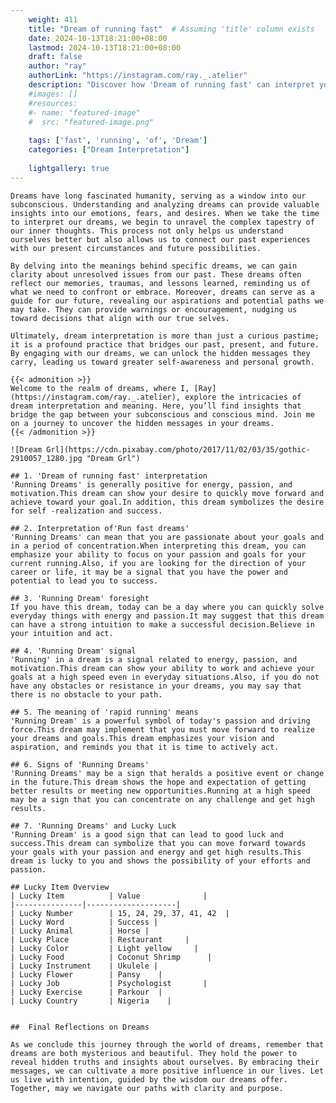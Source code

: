 ```yaml
---
    weight: 411
    title: "Dream of running fast"  # Assuming 'title' column exists
    date: 2024-10-13T18:21:00+08:00
    lastmod: 2024-10-13T18:21:00+08:00
    draft: false
    author: "ray"
    authorLink: "https://instagram.com/ray._.atelier"
    description: "Discover how 'Dream of running fast' can interpret your future and uncover its significant meanings in your life."
    #images: []
    #resources:
    #- name: "featured-image"
    #  src: "featured-image.png"
    
    tags: ['fast', 'running', 'of', 'Dream']
    categories: ["Dream Interpretation"]
    
    lightgallery: true
---
```

    
    Dreams have long fascinated humanity, serving as a window into our subconscious. Understanding and analyzing dreams can provide valuable insights into our emotions, fears, and desires. When we take the time to interpret our dreams, we begin to unravel the complex tapestry of our inner thoughts. This process not only helps us understand ourselves better but also allows us to connect our past experiences with our present circumstances and future possibilities.
    
    By delving into the meanings behind specific dreams, we can gain clarity about unresolved issues from our past. These dreams often reflect our memories, traumas, and lessons learned, reminding us of what we need to confront or embrace. Moreover, dreams can serve as a guide for our future, revealing our aspirations and potential paths we may take. They can provide warnings or encouragement, nudging us toward decisions that align with our true selves.
    
    Ultimately, dream interpretation is more than just a curious pastime; it is a profound practice that bridges our past, present, and future. By engaging with our dreams, we can unlock the hidden messages they carry, leading us toward greater self-awareness and personal growth.
    
    {{< admonition >}}
    Welcome to the realm of dreams, where I, [Ray](https://instagram.com/ray._.atelier), explore the intricacies of dream interpretation and meaning. Here, you’ll find insights that bridge the gap between your subconscious and conscious mind. Join me on a journey to uncover the hidden messages in your dreams.
    {{< /admonition >}}
    
    ![Dream Grl](https://cdn.pixabay.com/photo/2017/11/02/03/35/gothic-2910057_1280.jpg "Dream Grl")
    
    ## 1. 'Dream of running fast' interpretation
    'Running Dreams' is generally positive for energy, passion, and motivation.This dream can show your desire to quickly move forward and achieve toward your goal.In addition, this dream symbolizes the desire for self -realization and success.
    
    ## 2. Interpretation of'Run fast dreams'
    'Running Dreams' can mean that you are passionate about your goals and in a period of concentration.When interpreting this dream, you can emphasize your ability to focus on your passion and goals for your current running.Also, if you are looking for the direction of your career or life, it may be a signal that you have the power and potential to lead you to success.
    
    ## 3. 'Running Dream' foresight
    If you have this dream, today can be a day where you can quickly solve everyday things with energy and passion.It may suggest that this dream can have a strong intuition to make a successful decision.Believe in your intuition and act.
    
    ## 4. 'Running Dream' signal
    'Running' in a dream is a signal related to energy, passion, and motivation.This dream can show your ability to work and achieve your goals at a high speed even in everyday situations.Also, if you do not have any obstacles or resistance in your dreams, you may say that there is no obstacle to your path.
    
    ## 5. The meaning of 'rapid running' means
    'Running Dream' is a powerful symbol of today's passion and driving force.This dream may implement that you must move forward to realize your dreams and goals.This dream emphasizes your vision and aspiration, and reminds you that it is time to actively act.
    
    ## 6. Signs of 'Running Dreams'
    'Running Dreams' may be a sign that heralds a positive event or change in the future.This dream shows the hope and expectation of getting better results or meeting new opportunities.Running at a high speed may be a sign that you can concentrate on any challenge and get high results.
    
    ## 7. 'Running Dreams' and Lucky Luck
    'Running Dream' is a good sign that can lead to good luck and success.This dream can symbolize that you can move forward towards your goals with your passion and energy and get high results.This dream is lucky to you and shows the possibility of your efforts and passion.
    
    ## Lucky Item Overview
    | Lucky Item          | Value              |
    |---------------|--------------------|
    | Lucky Number        | 15, 24, 29, 37, 41, 42  |
    | Lucky Word          | Success |
    | Lucky Animal        | Horse |
    | Lucky Place         | Restaurant     |
    | Lucky Color         | Light yellow     |
    | Lucky Food          | Coconut Shrimp      |
    | Lucky Instrument    | Ukulele |
    | Lucky Flower        | Pansy    |
    | Lucky Job           | Psychologist       |
    | Lucky Exercise      | Parkour  |
    | Lucky Country       | Nigeria    |
    
    
    ##  Final Reflections on Dreams
    
    As we conclude this journey through the world of dreams, remember that dreams are both mysterious and beautiful. They hold the power to reveal hidden truths and insights about ourselves. By embracing their messages, we can cultivate a more positive influence in our lives. Let us live with intention, guided by the wisdom our dreams offer. Together, may we navigate our paths with clarity and purpose.
    
